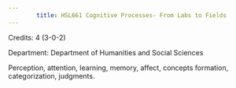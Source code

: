 ```yaml
---
        title: HSL661 Cognitive Processes- From Labs to Fields
---
```

Credits: 4 (3-0-2)

Department: Department of Humanities and Social Sciences

Perception, attention, learning, memory, affect, concepts formation, categorization, judgments.